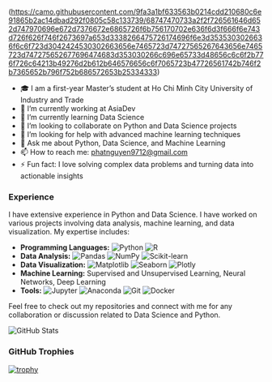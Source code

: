 (https://camo.githubusercontent.com/9fa3a1bf633563b0214cdd210680c6e91865b2ac14dbad292f0805c58c133739/68747470733a2f2f726561646d652d747970696e672d7376672e6865726f6b756170702e636f6d3f666f6e743d726f626f746f2673697a653d3338266475726174696f6e3d3535303026636f6c6f723d3042424530302663656e7465723d74727565267643656e7465723d747275652677696474683d353030266c696e65733d48656c6c6f2b776f726c64213b49276d2b612b646576656c6f7065723b47726561742b746f2b7365652b796f752b686572653b25334333)

<!--
**PhatNguyen3174/PhatNguyen3174** is a ✨ _special_ ✨ repository because its `README.md` (this file) appears on your GitHub profile.

Here are some ideas to get you started:
-->
- 🎓 I am a first-year Master’s student at Ho Chi Minh City University of Industry and Trade
- 🔭 I’m currently working at AsiaDev
- 🌱 I’m currently learning Data Science
- 👯 I’m looking to collaborate on Python and Data Science projects
- 🤔 I’m looking for help with advanced machine learning techniques
- 💬 Ask me about Python, Data Science, and Machine Learning
- 📫 How to reach me: phatnguyen9712@gmail.com
- ⚡ Fun fact: I love solving complex data problems and turning data into actionable insights

### Experience

I have extensive experience in Python and Data Science. I have worked on various projects involving data analysis, machine learning, and data visualization. My expertise includes:

- **Programming Languages:** ![Python](https://img.shields.io/badge/Python-3776AB?style=for-the-badge&logo=python&logoColor=white) ![R](https://img.shields.io/badge/R-276DC3?style=for-the-badge&logo=r&logoColor=white)
- **Data Analysis:** ![Pandas](https://img.shields.io/badge/Pandas-150458?style=for-the-badge&logo=pandas&logoColor=white) ![NumPy](https://img.shields.io/badge/NumPy-013243?style=for-the-badge&logo=numpy&logoColor=white) ![Scikit-learn](https://img.shields.io/badge/Scikit--learn-F7931E?style=for-the-badge&logo=scikit-learn&logoColor=white)
- **Data Visualization:** ![Matplotlib](https://img.shields.io/badge/Matplotlib-3776AB?style=for-the-badge&logo=python&logoColor=white) ![Seaborn](https://img.shields.io/badge/Seaborn-3776AB?style=for-the-badge&logo=python&logoColor=white) ![Plotly](https://img.shields.io/badge/Plotly-3F4F75?style=for-the-badge&logo=plotly&logoColor=white)
- **Machine Learning:** Supervised and Unsupervised Learning, Neural Networks, Deep Learning
- **Tools:** ![Jupyter](https://img.shields.io/badge/Jupyter-F37626?style=for-the-badge&logo=jupyter&logoColor=white) ![Anaconda](https://img.shields.io/badge/Anaconda-44A833?style=for-the-badge&logo=anaconda&logoColor=white) ![Git](https://img.shields.io/badge/Git-F05032?style=for-the-badge&logo=git&logoColor=white) ![Docker](https://img.shields.io/badge/Docker-2496ED?style=for-the-badge&logo=docker&logoColor=white)

Feel free to check out my repositories and connect with me for any collaboration or discussion related to Data Science and Python.

![GitHub Stats](https://github-readme-stats.vercel.app/api?username=PhatNguyen3174&show_icons=true&theme=radical)

### GitHub Trophies

[![trophy](https://github-profile-trophy.vercel.app/?username=PhatNguyen3174&theme=onedark)](https://github.com/ryo-ma/github-profile-trophy)
